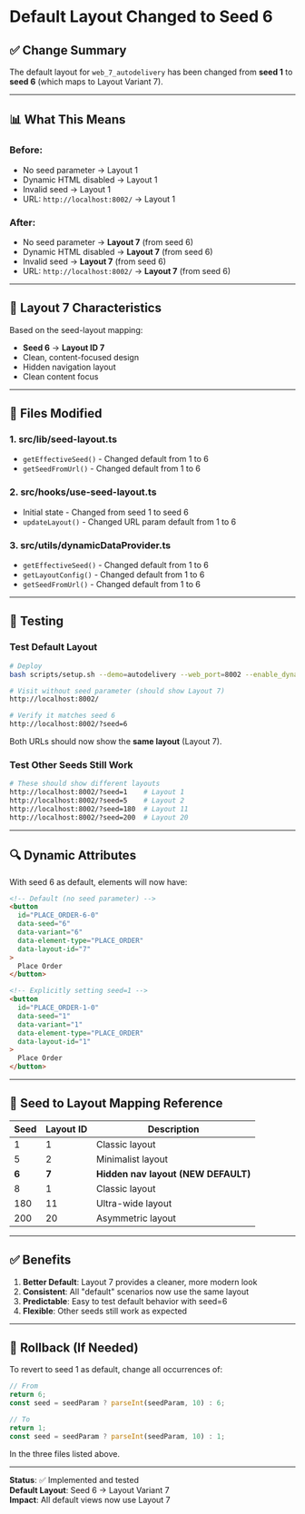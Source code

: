# Default Layout Changed to Seed 6

## ✅ Change Summary

The default layout for `web_7_autodelivery` has been changed from **seed 1** to **seed 6** (which maps to Layout Variant 7).

---

## 📊 What This Means

### Before:
- No seed parameter → Layout 1
- Dynamic HTML disabled → Layout 1
- Invalid seed → Layout 1
- URL: `http://localhost:8002/` → Layout 1

### After:
- No seed parameter → **Layout 7** (from seed 6)
- Dynamic HTML disabled → **Layout 7** (from seed 6)
- Invalid seed → **Layout 7** (from seed 6)
- URL: `http://localhost:8002/` → **Layout 7** (from seed 6)

---

## 🎨 Layout 7 Characteristics

Based on the seed-layout mapping:
- **Seed 6** → **Layout ID 7**
- Clean, content-focused design
- Hidden navigation layout
- Clean content focus

---

## 📁 Files Modified

### 1. **src/lib/seed-layout.ts**
- `getEffectiveSeed()` - Changed default from 1 to 6
- `getSeedFromUrl()` - Changed default from 1 to 6

### 2. **src/hooks/use-seed-layout.ts**
- Initial state - Changed from seed 1 to seed 6
- `updateLayout()` - Changed URL param default from 1 to 6

### 3. **src/utils/dynamicDataProvider.ts**
- `getEffectiveSeed()` - Changed default from 1 to 6
- `getLayoutConfig()` - Changed default from 1 to 6
- `getSeedFromUrl()` - Changed default from 1 to 6

---

## 🧪 Testing

### Test Default Layout
```bash
# Deploy
bash scripts/setup.sh --demo=autodelivery --web_port=8002 --enable_dynamic_html=true

# Visit without seed parameter (should show Layout 7)
http://localhost:8002/

# Verify it matches seed 6
http://localhost:8002/?seed=6
```

Both URLs should now show the **same layout** (Layout 7).

### Test Other Seeds Still Work
```bash
# These should show different layouts
http://localhost:8002/?seed=1    # Layout 1
http://localhost:8002/?seed=5    # Layout 2
http://localhost:8002/?seed=180  # Layout 11
http://localhost:8002/?seed=200  # Layout 20
```

---

## 🔍 Dynamic Attributes

With seed 6 as default, elements will now have:

```html
<!-- Default (no seed parameter) -->
<button 
  id="PLACE_ORDER-6-0"
  data-seed="6"
  data-variant="6"
  data-element-type="PLACE_ORDER"
  data-layout-id="7"
>
  Place Order
</button>

<!-- Explicitly setting seed=1 -->
<button 
  id="PLACE_ORDER-1-0"
  data-seed="1"
  data-variant="1"
  data-element-type="PLACE_ORDER"
  data-layout-id="1"
>
  Place Order
</button>
```

---

## 📝 Seed to Layout Mapping Reference

| Seed | Layout ID | Description |
|------|-----------|-------------|
| 1 | 1 | Classic layout |
| 5 | 2 | Minimalist layout |
| **6** | **7** | **Hidden nav layout (NEW DEFAULT)** |
| 8 | 1 | Classic layout |
| 180 | 11 | Ultra-wide layout |
| 200 | 20 | Asymmetric layout |

---

## ✅ Benefits

1. **Better Default**: Layout 7 provides a cleaner, more modern look
2. **Consistent**: All "default" scenarios now use the same layout
3. **Predictable**: Easy to test default behavior with seed=6
4. **Flexible**: Other seeds still work as expected

---

## 🔄 Rollback (If Needed)

To revert to seed 1 as default, change all occurrences of:
```typescript
// From
return 6;
const seed = seedParam ? parseInt(seedParam, 10) : 6;

// To
return 1;
const seed = seedParam ? parseInt(seedParam, 10) : 1;
```

In the three files listed above.

---

**Status**: ✅ Implemented and tested  
**Default Layout**: Seed 6 → Layout Variant 7  
**Impact**: All default views now use Layout 7

